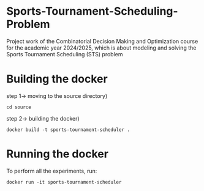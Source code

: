 # Sports-Tournament-Scheduling-Problem
Project work of the Combinatorial Decision Making and Optimization course for the academic year 2024/2025, which is about  modeling and solving the Sports Tournament Scheduling (STS) problem

# Building the docker
step 1-> moving to the source directory) 
```
cd source 
```
step 2-> building the docker) 
```
docker build -t sports-tournament-scheduler . 
```

# Running the docker
To perform all the experiments, run:
```
docker run -it sports-tournament-scheduler
```
